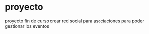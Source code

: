 # proyecto
proyecto fin de curso crear red social para asociaciones para poder gestionar los eventos

